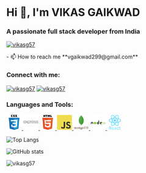 <h1 align="left">Hi 👋, I'm VIKAS GAIKWAD</h1>
<h3 align="left">A passionate full stack developer from India</h3>

<!-- <p align="left"> <a href="https://github.com/ryo-ma/github-profile-trophy"><img src="https://github-profile-trophy.vercel.app/?username=vikasg57" alt="vikasg57" /></a> </p> -->

<p align="left"> <a href="https://twitter.com/vikasg57" target="blank"><img src="https://img.shields.io/twitter/follow/vikasg57?logo=twitter&style=for-the-badge" alt="vikasg57" /></a> </p>

<p align="left">- 📫 How to reach me **vgaikwad299@gmail.com**</p>

<h3 align="left">Connect with me:</h3>
                  
                  
<p align="left">
<a href="https://twitter.com/vikasg57" target="blank"><img align="center" src="https://raw.githubusercontent.com/rahuldkjain/github-profile-readme-generator/master/src/images/icons/Social/twitter.svg" alt="vikasg57" height="30" width="40" /></a>
<a href="https://instagram.com/vikasg57" target="blank"><img align="center" src="https://raw.githubusercontent.com/rahuldkjain/github-profile-readme-generator/master/src/images/icons/Social/instagram.svg" alt="vikasg57" height="30" width="40" /></a>
</p>

<h3 align="left">Languages and Tools:</h3>
<p align="left"> <a href="https://www.w3schools.com/css/" target="_blank" rel="noreferrer"> <img src="https://raw.githubusercontent.com/devicons/devicon/master/icons/css3/css3-original-wordmark.svg" alt="css3" width="40" height="40"/> </a> <a href="https://expressjs.com" target="_blank" rel="noreferrer"> <img src="https://raw.githubusercontent.com/devicons/devicon/master/icons/express/express-original-wordmark.svg" alt="express" width="40" height="40"/> </a> <a href="https://www.w3.org/html/" target="_blank" rel="noreferrer"> <img src="https://raw.githubusercontent.com/devicons/devicon/master/icons/html5/html5-original-wordmark.svg" alt="html5" width="40" height="40"/> </a> <a href="https://developer.mozilla.org/en-US/docs/Web/JavaScript" target="_blank" rel="noreferrer"> <img src="https://raw.githubusercontent.com/devicons/devicon/master/icons/javascript/javascript-original.svg" alt="javascript" width="40" height="40"/> </a> <a href="https://www.mongodb.com/" target="_blank" rel="noreferrer"> <img src="https://raw.githubusercontent.com/devicons/devicon/master/icons/mongodb/mongodb-original-wordmark.svg" alt="mongodb" width="40" height="40"/> </a> <a href="https://nodejs.org" target="_blank" rel="noreferrer"> <img src="https://raw.githubusercontent.com/devicons/devicon/master/icons/nodejs/nodejs-original-wordmark.svg" alt="nodejs" width="40" height="40"/> </a> <a href="https://reactjs.org/" target="_blank" rel="noreferrer"> <img src="https://raw.githubusercontent.com/devicons/devicon/master/icons/react/react-original-wordmark.svg" alt="react" width="40" height="40"/> </a> </p>

![Top Langs](https://github-readme-stats.vercel.app/api/top-langs/?username=vikasg57&theme=highcontrast)

![GitHub stats](https://github-readme-stats.vercel.app/api?username=vikasg57&show_icons=true&theme=highcontrast)

<!-- <p>&nbsp;<img align="left" src="https://github-readme-stats.vercel.app/api?username=vikasg57&show_icons=true&locale=en" alt="vikasg57" /></p>
 -->
<p><img align="left" src="https://github-readme-streak-stats.herokuapp.com/?user=vikasg57&" alt="vikasg57" /></p>
                                                                                                         
                                                                                                           
